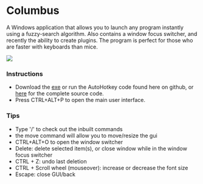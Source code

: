 # Columbus
A Windows application that allows you to launch any program instantly using a fuzzy-search algorithm. Also contains a window focus switcher, and recently the ability to create plugins. The program is perfect for those who are faster with keyboards than mice.

<img src='http://runie.me/?i=0bMFe'>

### Instructions
* Download the <a href="http://runie.me/Columbus/Columbus.exe">exe</a> or run the AutoHotkey code found here on github, or <a href="http://runie.me/Columbus/Columbus.ahk">here</a> for the complete source code.
* Press CTRL+ALT+P to open the main user interface.

### Tips
* Type '/' to check out the inbuilt commands
* the move command will allow you to move/resize the gui
* CTRL+ALT+O to open the window switcher
* Delete: delete selected item(s), or close window while in the window focus switcher
* CTRL + Z: undo last deletion
* CTRL + Scroll wheel (mouseover): increase or decrease the font size
* Escape: close GUI/back
